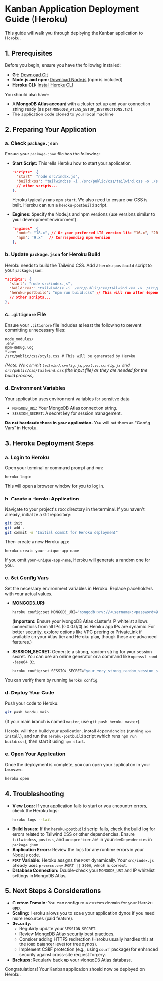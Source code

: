 # Kanban Application Deployment Guide (Heroku)

This guide will walk you through deploying the Kanban application to Heroku.

## 1. Prerequisites

Before you begin, ensure you have the following installed:
- **Git:** [Download Git](https://git-scm.com/downloads)
- **Node.js and npm:** [Download Node.js](https://nodejs.org/) (npm is included)
- **Heroku CLI:** [Install Heroku CLI](https://devcenter.heroku.com/articles/heroku-cli)

You should also have:
- A **MongoDB Atlas account** with a cluster set up and your connection string ready (as per `MONGODB_ATLAS_SETUP_INSTRUCTIONS.txt`).
- The application code cloned to your local machine.

## 2. Preparing Your Application

### a. Check `package.json`
Ensure your `package.json` file has the following:

- **Start Script:** This tells Heroku how to start your application.
  ```json
  "scripts": {
    "start": "node src/index.js",
    "build:css": "tailwindcss -i ./src/public/css/tailwind.css -o ./src/public/css/style.css"
    // other scripts...
  },
  ```
  Heroku typically runs `npm start`. We also need to ensure our CSS is built. Heroku can run a `heroku-postbuild` script.

- **Engines:** Specify the Node.js and npm versions (use versions similar to your development environment).
  ```json
  "engines": {
    "node": "18.x", // Or your preferred LTS version like "16.x", "20.x"
    "npm": "9.x"   // Corresponding npm version
  },
  ```

### b. Update `package.json` for Heroku Build
Heroku needs to build the Tailwind CSS. Add a `heroku-postbuild` script to your `package.json`:
```json
"scripts": {
  "start": "node src/index.js",
  "build:css": "tailwindcss -i ./src/public/css/tailwind.css -o ./src/public/css/style.css",
  "heroku-postbuild": "npm run build:css" // This will run after dependencies are installed
  // other scripts...
},
```

### c. `.gitignore` File
Ensure your `.gitignore` file includes at least the following to prevent committing unnecessary files:
```
node_modules/
.env
npm-debug.log
*.env
/src/public/css/style.css # This will be generated by Heroku
```
*(Note: We commit `tailwind.config.js`, `postcss.config.js` and `src/public/css/tailwind.css` (the input file) as they are needed for the build process).*

### d. Environment Variables
Your application uses environment variables for sensitive data:
- `MONGODB_URI`: Your MongoDB Atlas connection string.
- `SESSION_SECRET`: A secret key for session management.

**Do not hardcode these in your application.** You will set them as "Config Vars" in Heroku.

## 3. Heroku Deployment Steps

### a. Login to Heroku
Open your terminal or command prompt and run:
```bash
heroku login
```
This will open a browser window for you to log in.

### b. Create a Heroku Application
Navigate to your project's root directory in the terminal. If you haven't already, initialize a Git repository:
```bash
git init
git add .
git commit -m "Initial commit for Heroku deployment"
```

Then, create a new Heroku app:
```bash
heroku create your-unique-app-name
```
If you omit `your-unique-app-name`, Heroku will generate a random one for you.

### c. Set Config Vars
Set the necessary environment variables in Heroku. Replace placeholders with your actual values.

- **MONGODB_URI:**
  ```bash
  heroku config:set MONGODB_URI="mongodb+srv://<username>:<password>@<your-cluster-url>/<dbname>?retryWrites=true&w=majority"
  ```
  (**Important:** Ensure your MongoDB Atlas cluster's IP whitelist allows connections from all IPs (0.0.0.0/0) as Heroku app IPs are dynamic. For better security, explore options like VPC peering or PrivateLink if available on your Atlas tier and Heroku plan, though these are advanced features.)

- **SESSION_SECRET:** Generate a strong, random string for your session secret. You can use an online generator or a command like `openssl rand -base64 32`.
  ```bash
  heroku config:set SESSION_SECRET="your_very_strong_random_session_secret"
  ```

You can verify them by running `heroku config`.

### d. Deploy Your Code
Push your code to Heroku:
```bash
git push heroku main
```
(If your main branch is named `master`, use `git push heroku master`).

Heroku will then build your application, install dependencies (running `npm install`), and run the `heroku-postbuild` script (which runs `npm run build:css`), then start it using `npm start`.

### e. Open Your Application
Once the deployment is complete, you can open your application in your browser:
```bash
heroku open
```

## 4. Troubleshooting

- **View Logs:** If your application fails to start or you encounter errors, check the Heroku logs:
  ```bash
  heroku logs --tail
  ```
- **Build Issues:** If the `heroku-postbuild` script fails, check the build log for errors related to Tailwind CSS or other dependencies. Ensure `tailwindcss`, `postcss`, and `autoprefixer` are in your `devDependencies` in `package.json`.
- **Application Errors:** Review the logs for any runtime errors in your Node.js code.
- **`PORT` Variable:** Heroku assigns the `PORT` dynamically. Your `src/index.js` already uses `process.env.PORT || 3000`, which is correct.
- **Database Connection:** Double-check your `MONGODB_URI` and IP whitelist settings in MongoDB Atlas.

## 5. Next Steps & Considerations

- **Custom Domain:** You can configure a custom domain for your Heroku app.
- **Scaling:** Heroku allows you to scale your application dynos if you need more resources (paid feature).
- **Security:**
    - Regularly update your `SESSION_SECRET`.
    - Review MongoDB Atlas security best practices.
    - Consider adding HTTPS redirection (Heroku usually handles this at the load balancer level for free dynos).
    - Implement CSRF protection (e.g., using `csurf` package) for enhanced security against cross-site request forgery.
- **Backups:** Regularly back up your MongoDB Atlas database.

Congratulations! Your Kanban application should now be deployed on Heroku.
```
